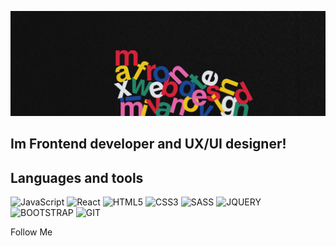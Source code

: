 [![Header](https://github.com/maximuix/maximuix/blob/main/assets/Header.png)](https://t.me/maximuix)

## Im Frontend developer and UX/UI designer! 

## Languages and tools
![JavaScript](https://img.shields.io/badge/javascript-000000?style=for-the-badge&logo=javascript&logoColor=F7DF1E)
![React](https://img.shields.io/badge/React-000000?style=for-the-badge&logo=React&logoColor=61DAFB)
![HTML5](https://img.shields.io/badge/HTML5-000000?style=for-the-badge&logo=HTML5&logoColor=F16529)
![CSS3](https://img.shields.io/badge/CSS3-000000?style=for-the-badge&logo=CSS3&logoColor=2965F1)
![SASS](https://img.shields.io/badge/SASS-000000?style=for-the-badge&logo=SASS&logoColor=CD6799)
![JQUERY](https://img.shields.io/badge/JQUERY-000000?style=for-the-badge&logo=JQUERY&logoColor=0868AC)
![BOOTSTRAP](https://img.shields.io/badge/BOOTSTRAP-7311F6?style=for-the-badge&logo=BOOTSTRAP&logoColor=FFFFFF)
![GIT](https://img.shields.io/badge/GIT-000000?style=for-the-badge&logo=GIT&logoColor=F05133)

Follow Me